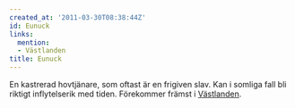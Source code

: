 ```yaml
---
created_at: '2011-03-30T08:38:44Z'
id: Eunuck
links:
  mention:
  - Västlanden
title: Eunuck
---
```


En kastrerad hovtjänare, som oftast är en frigiven slav. Kan i somliga fall bli riktigt
inflytelserik med tiden. Förekommer främst i [Västlanden].

  [Västlanden]: Västlanden